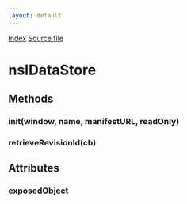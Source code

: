 ```yaml
---
layout: default
---
```

<div id='links'><a href="../index.html">Index</a>
<a href="http://dxr.mozilla.org/mozilla-central/source/dom/datastore/nsIDataStore.idl">Source file</a>
</div>

# nsIDataStore #

## Methods ##

### init(window, name, manifestURL, readOnly) ###

### retrieveRevisionId(cb) ###

## Attributes ##

### exposedObject ###
